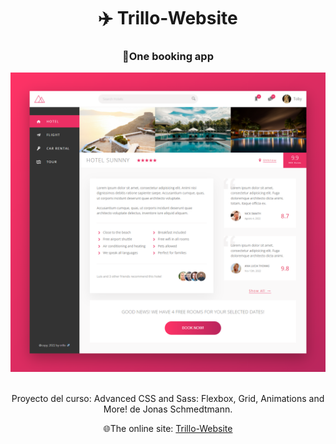 <h1 align=center>✈️ Trillo-Website</h1>

<h3 align=center>📖One booking app</h3>


<div align=center><img src="img/Trillo.png" width="800px"/></div>

<br/>

<p align=center>Proyecto del curso: Advanced CSS and Sass: Flexbox, Grid, Animations and More! de Jonas Schmedtmann.</p>

<p align=center>🌐The online site: <a href="" target="_blank">Trillo-Website</a></p>
